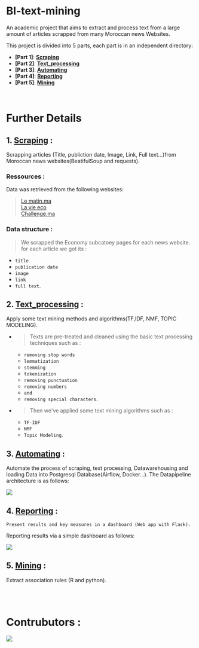 # BI-text-mining

An academic project that aims to extract and process text from a large amount of articles scrapped from many Moroccan news Websites.

This project is divided into 5 parts, each part is in an independent directory:




- **[Part 1]**: **[Scraping](https://github.com/Hamid-abdellaoui/BI-text-mining/tree/master/Scraping/)**
- **[Part 2]**: **[Text_processing](https://github.com/Hamid-abdellaoui/BI-text-mining/tree/master/Text_processing/)**
- **[Part 3]**: **[Automating](https://github.com/Hamid-abdellaoui/BI-text-mining/tree/master/Automating/)**
- **[Part 4]**: **[Reporting](https://github.com/Hamid-abdellaoui/BI-text-mining/tree/master/Reporting/)**
- **[Part 5]**: **[Mining](https://github.com/Hamid-abdellaoui/BI-text-mining/tree/master/Mining/)**

<br>

# Further Details

## 1. **[Scraping](https://github.com/Hamid-abdellaoui/BI-text-mining/tree/master/Scraping/)** : 
Scrapping articles (Title, publiction date, Image, Link, Full text...)from Moroccan news websites(BeatifulSoup and requests).

### <b> Ressources : </b>

Data was retrieved from the following websites:
> [Le matin.ma](https://www.lematin.ma/) <br>
> [La vie eco](https://www.lavieeco.com) <br>
> [Challenge.ma](https://www.challenge.ma/) <br>

### <b> Data structure : </b>

> We scrapped the Economy subcatoey pages for each news website. for each article we got its :
- `title` 
- `publication date`
- `image`
- `link`
- `full text`.

## 2. **[Text_processing](https://github.com/Hamid-abdellaoui/BI-text-mining/tree/master/Text_processing/)** : 
Apply some text mining methods and algorithms(TF,IDF, NMF, TOPIC MODELING).

* >Texts are pre-treated and cleaned using the basic text processing techniques such as :
    - `removing stop words`
    - `lemmatization`
    - `stemming`
    - `tokenization`
    - `removing punctuation`
    - `removing numbers`
    - `and`
    - `removing special characters`.
* > Then we've applied some text mining algorithms such as :
    - `TF-IDF` 
    - `NMF` 
    - `Topic Modeling`.

## 3. **[Automating](https://github.com/Hamid-abdellaoui/BI-text-mining/tree/master/Automating/)** : 
Automate the process of scraping, text processing, Datawarehousing and loading Data into Postgresql Database(Airflow, Docker...).
The Datapipeline architecture is as follows:

<!-- image -->
![](https://github.com/Hamid-abdellaoui/BI-text-mining/tree/master/Automating/data/Image1.png)

## 4. **[Reporting](https://github.com/Hamid-abdellaoui/BI-text-mining/tree/master/Reporting/)** : 
    Present results and key measures in a dashboard (Web app with Flask).

Reporting results via a simple dashboard as follows:
<!-- IMAGE -->
![](https://github.com/Hamid-abdellaoui/BI-text-mining/tree/master/Reporting/Dahboarding%20App/static/images/Image1.png)
## 5. **[Mining](https://github.com/Hamid-abdellaoui/BI-text-mining/tree/master/Mining/)** : 
Extract association rules (R and python).


<br>
<br>

# Contrubutors :
<a href="https://github.com/Hamid-abdellaoui/Bitcoin-penetration/graphs/contributors">
  <img src="https://contrib.rocks/image?repo=Hamid-abdellaoui/Bitcoin-penetration" />
</a>

